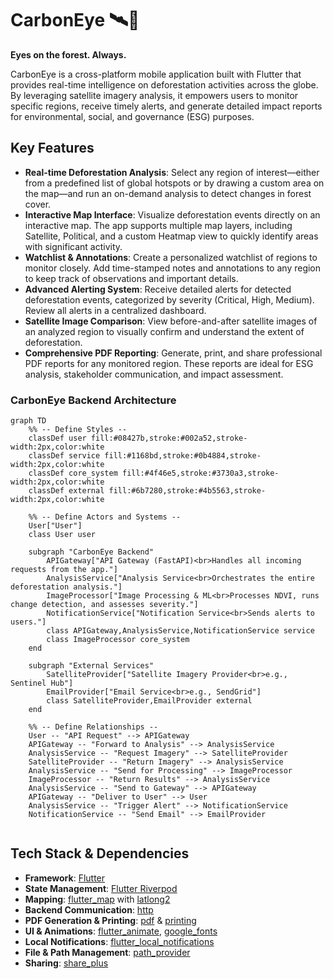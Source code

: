 # CarbonEye 🛰️🌳

**Eyes on the forest. Always.**

CarbonEye is a cross-platform mobile application built with Flutter that provides real-time intelligence on deforestation activities across the globe. By leveraging satellite imagery analysis, it empowers users to monitor specific regions, receive timely alerts, and generate detailed impact reports for environmental, social, and governance (ESG) purposes.

## Key Features

-   **Real-time Deforestation Analysis**: Select any region of interest—either from a predefined list of global hotspots or by drawing a custom area on the map—and run an on-demand analysis to detect changes in forest cover.
-   **Interactive Map Interface**: Visualize deforestation events directly on an interactive map. The app supports multiple map layers, including Satellite, Political, and a custom Heatmap view to quickly identify areas with significant activity.
-   **Watchlist & Annotations**: Create a personalized watchlist of regions to monitor closely. Add time-stamped notes and annotations to any region to keep track of observations and important details.
-   **Advanced Alerting System**: Receive detailed alerts for detected deforestation events, categorized by severity (Critical, High, Medium). Review all alerts in a centralized dashboard.
-   **Satellite Image Comparison**: View before-and-after satellite images of an analyzed region to visually confirm and understand the extent of deforestation.
-   **Comprehensive PDF Reporting**: Generate, print, and share professional PDF reports for any monitored region. These reports are ideal for ESG analysis, stakeholder communication, and impact assessment.

### CarbonEye Backend Architecture

```mermaid
graph TD
    %% -- Define Styles --
    classDef user fill:#08427b,stroke:#002a52,stroke-width:2px,color:white
    classDef service fill:#1168bd,stroke:#0b4884,stroke-width:2px,color:white
    classDef core_system fill:#4f46e5,stroke:#3730a3,stroke-width:2px,color:white
    classDef external fill:#6b7280,stroke:#4b5563,stroke-width:2px,color:white

    %% -- Define Actors and Systems --
    User["User"]
    class User user

    subgraph "CarbonEye Backend"
        APIGateway["API Gateway (FastAPI)<br>Handles all incoming requests from the app."]
        AnalysisService["Analysis Service<br>Orchestrates the entire deforestation analysis."]
        ImageProcessor["Image Processing & ML<br>Processes NDVI, runs change detection, and assesses severity."]
        NotificationService["Notification Service<br>Sends alerts to users."]
        class APIGateway,AnalysisService,NotificationService service
        class ImageProcessor core_system
    end

    subgraph "External Services"
        SatelliteProvider["Satellite Imagery Provider<br>e.g., Sentinel Hub"]
        EmailProvider["Email Service<br>e.g., SendGrid"]
        class SatelliteProvider,EmailProvider external
    end

    %% -- Define Relationships --
    User -- "API Request" --> APIGateway
    APIGateway -- "Forward to Analysis" --> AnalysisService
    AnalysisService -- "Request Imagery" --> SatelliteProvider
    SatelliteProvider -- "Return Imagery" --> AnalysisService
    AnalysisService -- "Send for Processing" --> ImageProcessor
    ImageProcessor -- "Return Results" --> AnalysisService
    AnalysisService -- "Send to Gateway" --> APIGateway
    APIGateway -- "Deliver to User" --> User
    AnalysisService -- "Trigger Alert" --> NotificationService
    NotificationService -- "Send Email" --> EmailProvider
    
```
    



## Tech Stack & Dependencies

-   **Framework**: [Flutter](https://flutter.dev/)
-   **State Management**: [Flutter Riverpod](https://riverpod.dev/)
-   **Mapping**: [flutter_map](https://pub.dev/packages/flutter_map) with [latlong2](https://pub.dev/packages/latlong2)
-   **Backend Communication**: [http](https://pub.dev/packages/http)
-   **PDF Generation & Printing**: [pdf](https://pub.dev/packages/pdf) & [printing](https://pub.dev/packages/printing)
-   **UI & Animations**: [flutter_animate](https://pub.dev/packages/flutter_animate), [google_fonts](https://pub.dev/packages/google_fonts)
-   **Local Notifications**: [flutter_local_notifications](https://pub.dev/packages/flutter_local_notifications)
-   **File & Path Management**: [path_provider](https://pub.dev/packages/path_provider)
-   **Sharing**: [share_plus](https://pub.dev/packages/share_plus)




